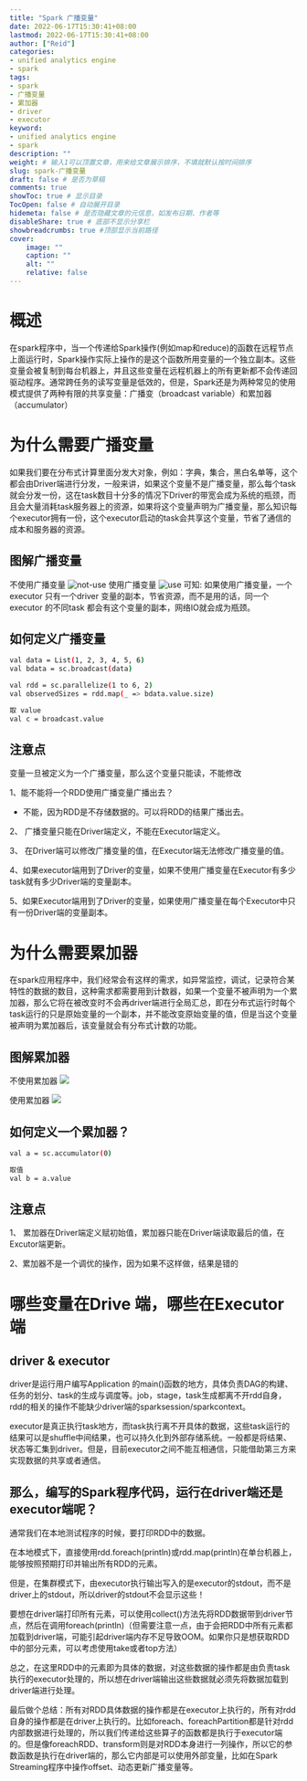 ```yaml
---
title: "Spark 广播变量"
date: 2022-06-17T15:30:41+08:00
lastmod: 2022-06-17T15:30:41+08:00
author: ["Reid"]
categories: 
- unified analytics engine
- spark
tags: 
- spark
- 广播变量
- 累加器
- driver
- executor
keyword:
- unified analytics engine
- spark
description: ""
weight: # 输入1可以顶置文章，用来给文章展示排序，不填就默认按时间排序
slug: spark-广播变量
draft: false # 是否为草稿
comments: true
showToc: true # 显示目录
TocOpen: false # 自动展开目录
hidemeta: false # 是否隐藏文章的元信息，如发布日期、作者等
disableShare: true # 底部不显示分享栏
showbreadcrumbs: true #顶部显示当前路径
cover:
    image: ""
    caption: ""
    alt: ""
    relative: false
---
```

# 概述
在spark程序中，当一个传递给Spark操作(例如map和reduce)的函数在远程节点上面运行时，Spark操作实际上操作的是这个函数所用变量的一个独立副本。这些变量会被复制到每台机器上，并且这些变量在远程机器上的所有更新都不会传递回驱动程序。通常跨任务的读写变量是低效的，但是，Spark还是为两种常见的使用模式提供了两种有限的共享变量：广播变（broadcast variable）和累加器（accumulator）

# 为什么需要广播变量
如果我们要在分布式计算里面分发大对象，例如：字典，集合，黑白名单等，这个都会由Driver端进行分发，一般来讲，如果这个变量不是广播变量，那么每个task就会分发一份，这在task数目十分多的情况下Driver的带宽会成为系统的瓶颈，而且会大量消耗task服务器上的资源，如果将这个变量声明为广播变量，那么知识每个executor拥有一份，这个executor启动的task会共享这个变量，节省了通信的成本和服务器的资源。

## 图解广播变量
不使用广播变量
![not-use](https://raw.githubusercontent.com/Reid00/image-host/main/20220617/image.3oek64ejio20.webp)
使用广播变量
![use](https://raw.githubusercontent.com/Reid00/image-host/main/20220617/image.5nmd6d2n5cg0.webp)
可知: 如果使用广播变量，一个executor 只有一个driver 变量的副本，节省资源，而不是用的话，同一个executor 的不同task 都会有这个变量的副本，网络IO就会成为瓶颈。

## 如何定义广播变量
```sh
val data = List(1, 2, 3, 4, 5, 6)
val bdata = sc.broadcast(data)

val rdd = sc.parallelize(1 to 6, 2)
val observedSizes = rdd.map(_ => bdata.value.size)

取 value
val c = broadcast.value
```

## 注意点
变量一旦被定义为一个广播变量，那么这个变量只能读，不能修改

1、能不能将一个RDD使用广播变量广播出去？
- 不能，因为RDD是不存储数据的。可以将RDD的结果广播出去。

2、 广播变量只能在Driver端定义，不能在Executor端定义。

3、 在Driver端可以修改广播变量的值，在Executor端无法修改广播变量的值。

4、如果executor端用到了Driver的变量，如果不使用广播变量在Executor有多少task就有多少Driver端的变量副本。

5、如果Executor端用到了Driver的变量，如果使用广播变量在每个Executor中只有一份Driver端的变量副本。

# 为什么需要累加器
在spark应用程序中，我们经常会有这样的需求，如异常监控，调试，记录符合某特性的数据的数目，这种需求都需要用到计数器，如果一个变量不被声明为一个累加器，那么它将在被改变时不会再driver端进行全局汇总，即在分布式运行时每个task运行的只是原始变量的一个副本，并不能改变原始变量的值，但是当这个变量被声明为累加器后，该变量就会有分布式计数的功能。

## 图解累加器
不使用累加器
![](https://raw.githubusercontent.com/Reid00/image-host/main/20220617/image.23g59129ajds.webp)

使用累加器
![](https://raw.githubusercontent.com/Reid00/image-host/main/20220617/image.3gn7uebrisu0.webp)

## 如何定义一个累加器？
```sh
val a = sc.accumulator(0)

取值
val b = a.value
```
## 注意点
1、 累加器在Driver端定义赋初始值，累加器只能在Driver端读取最后的值，在Excutor端更新。

2、累加器不是一个调优的操作，因为如果不这样做，结果是错的

# 哪些变量在Drive 端，哪些在Executor 端
## driver & executor
driver是运行用户编写Application 的main()函数的地方，具体负责DAG的构建、任务的划分、task的生成与调度等。job，stage，task生成都离不开rdd自身，rdd的相关的操作不能缺少driver端的sparksession/sparkcontext。

executor是真正执行task地方，而task执行离不开具体的数据，这些task运行的结果可以是shuffle中间结果，也可以持久化到外部存储系统。一般都是将结果、状态等汇集到driver。但是，目前executor之间不能互相通信，只能借助第三方来实现数据的共享或者通信。

## 那么，编写的Spark程序代码，运行在driver端还是executor端呢？

通常我们在本地测试程序的时候，要打印RDD中的数据。

在本地模式下，直接使用rdd.foreach(println)或rdd.map(println)在单台机器上，能够按照预期打印并输出所有RDD的元素。

但是，在集群模式下，由executor执行输出写入的是executor的stdout，而不是driver上的stdout，所以driver的stdout不会显示这些！

要想在driver端打印所有元素，可以使用collect()方法先将RDD数据带到driver节点，然后在调用foreach(println)（但需要注意一点，由于会把RDD中所有元素都加载到driver端，可能引起driver端内存不足导致OOM。如果你只是想获取RDD中的部分元素，可以考虑使用take或者top方法）

总之，在这里RDD中的元素即为具体的数据，对这些数据的操作都是由负责task执行的executor处理的，所以想在driver端输出这些数据就必须先将数据加载到driver端进行处理。

最后做个总结：所有对RDD具体数据的操作都是在executor上执行的，所有对rdd自身的操作都是在driver上执行的。比如foreach、foreachPartition都是针对rdd内部数据进行处理的，所以我们传递给这些算子的函数都是执行于executor端的。但是像foreachRDD、transform则是对RDD本身进行一列操作，所以它的参数函数是执行在driver端的，那么它内部是可以使用外部变量，比如在Spark Streaming程序中操作offset、动态更新广播变量等。
